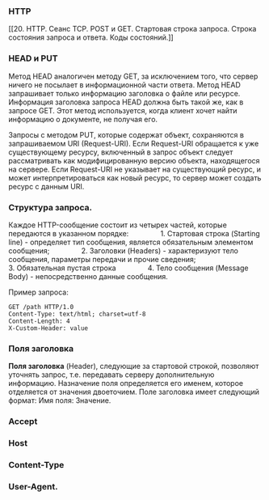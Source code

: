 ### HTTP
[[20. HTTP. Сеанс TCP. POST и GET. Стартовая строка запроса. Строка состояния запроса и ответа. Коды состояний.]]

### HEAD и PUT
Метод HEAD аналогичен методу GET, за исключением того, что сервер ничего не посылает в информационной части ответа. Метод HEAD запрашивает только информацию заголовка о файле или ресурсе. Информация заголовка запроса HEAD должна быть такой же, как в запросе GET. Этот метод используется, когда клиент хочет найти информацию о документе, не получая его.

Запросы с методом PUT, которые содержат объект, сохраняются в запрашиваемом URI (Request-URI). Если Request-URI обращается к уже существующему ресурсу, включенный в запрос объект следует рассматривать как модифицированную версию объекта, находящегося на сервере. Если Request-URI не указывает на существующий ресурс, и может интерпретироваться как новый ресурс, то сервер может создать ресурс с данным URI.

### Структура запроса.
Каждое HTTP-сообщение состоит из четырех частей, которые передаются в указанном порядке:
               1. Стартовая строка (Starting line) - определяет тип сообщения, является обязательным элементом сообщения;
               2. Заголовки (Headers) - характеризуют тело сообщения, параметры передачи и прочие сведения;
               3. Обязательная пустая строка
               4. Тело сообщения (Message Body) - непосредственно данные сообщения.

Пример запроса:
```http
GET /path HTTP/1.0
Content-Type: text/html; charset=utf-8
Content-Length: 4
X-Custom-Header: value
```
### Поля заголовка
**Поля заголовка** (Header), следующие за стартовой строкой, позволяют уточнять запрос, т.е. передавать серверу дополнительную информацию. Назначение поля определяется его именем, которое отделяется от значения двоеточием. Поле заголовка имеет следующий формат: Имя поля: Значение.

### Accept

### Host
### Content-Type

### User-Agent.
